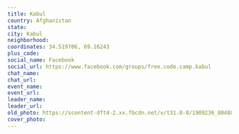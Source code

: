 ```yaml
---
title: Kabul
country: Afghanistan
state: 
city: Kabul
neighborhood: 
coordinates: 34.519706, 69.16243
plus_code:
social_name: Facebook
social_url: https://www.facebook.com/groups/free.code.camp.kabul
chat_name:
chat_url:
event_name:
event_url:
leader_name:
leader_url:
old_photo: https://scontent-dft4-2.xx.fbcdn.net/v/t31.0-8/1909236_804880492967338_4532988271657391692_o.jpg?oh=abf0b929866e2640d518e886759d094d&oe=5958C9E2
cover_photo:
---
```

